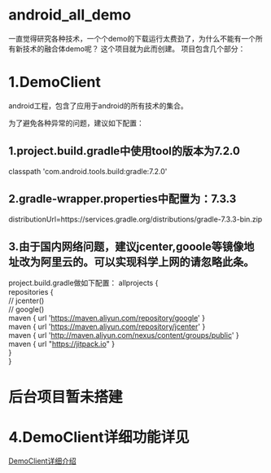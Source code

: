 # android_all_demo
一直觉得研究各种技术，一个个demo的下载运行太费劲了，为什么不能有一个所有新技术的融合体demo呢？
这个项目就为此而创建。
项目包含几个部分：
# 1.DemoClient  
android工程，包含了应用于android的所有技术的集合。

为了避免各种异常的问题，建议如下配置：
## 1.project.build.gradle中使用tool的版本为7.2.0
classpath 'com.android.tools.build:gradle:7.2.0'
## 2.gradle-wrapper.properties中配置为：7.3.3
distributionUrl=https\://services.gradle.org/distributions/gradle-7.3.3-bin.zip
## 3.由于国内网络问题，建议jcenter,gooole等镜像地址改为阿里云的。可以实现科学上网的请忽略此条。
project.build.gradle做如下配置：
allprojects {  
    repositories {  
//        jcenter()  
//        google()  
        maven { url 'https://maven.aliyun.com/repository/google' }  
        maven { url 'https://maven.aliyun.com/repository/jcenter' }  
        maven { url 'http://maven.aliyun.com/nexus/content/groups/public' }   
        maven { url "https://jitpack.io" }  
    }  
}

# 后台项目暂未搭建 

# 4.DemoClient详细功能详见
<a href="https://github.com/aa5279aa/android_all_demo/tree/master/DemoClient#readme">DemoClient详细介绍</a>

